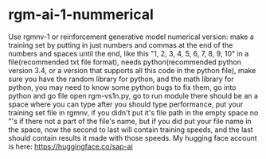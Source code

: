 # rgm-ai-1-nummerical
Use rgmnv-1 or reinforcement generative model numerical version:
make a training set by putting in just numbers and commas at the end of the numbers and spaces until the end, like this "1, 2, 3, 4, 5, 6, 7, 8, 9, 10" in a file(recommended txt file format), needs python(recommended python version 3.4, or a version that supports all this code in the python file), make sure you have the random library for python, and the math library for python, you may need to know some python bugs to fix them, go into python and go file open rgm-vs1n.py, go to run module there should be an a space where you can type after you should type performance, put your training set file in rgmnv, if you didn't put it's file path in the empty space no "'s if there not a part of the file's name, but if you did put your file name in the space, now the second to last will contain training speeds, and the last should contain results it made with those speeds.
My hugging face account is here: https://huggingface.co/sap-ai
